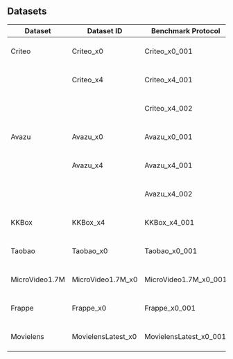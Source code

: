 ## Datasets

| Dataset   | Dataset ID         | Benchmark Protocol     | Description                                 |
|-----------|--------------------|------------------------|---------------------------------------------|
| Criteo    | Criteo_x0          | Criteo_x0_001          | Random split 8:1:1, fix embedding_dim=10    |
|           | Criteo_x4          | Criteo_x4_001          | Random split 8:1:1, fix embedding_dim=16    |
|           |                    | Criteo_x4_002          | Random split 8:1:1, fix embedding_dim=40    |
| Avazu     | Avazu_x0           | Avazu_x0_001           | Random split 8:1:1, fix embedding_dim=10    |
|           | Avazu_x4           | Avazu_x4_001           | Random split 8:1:1, fix embedding_dim=16    |
|           |                    | Avazu_x4_002           | Random split 8:1:1, fix embedding_dim=40    |
| KKBox     | KKBox_x4           | KKBox_x4_001           | Random split 8:1:1, fix embedding_dim=10    |
| Taobao    | Taobao_x0          | Taobao_x0_001          | Follow existing split (by time), fix embedding_dim=16 |
| MicroVideo1.7M    | MicroVideo1.7M_x0          | MicroVideo1.7M_x0_001          | Follow existing split (by user), fix embedding_dim=16 |
| Frappe    | Frappe_x0          | Frappe_x0_001          | Random split 8:1:1, fix embedding_dim=10    |
| Movielens | MovielensLatest_x0 | MovielensLatest_x0_001 | Random split 8:1:1, fix embedding_dim=10    |



